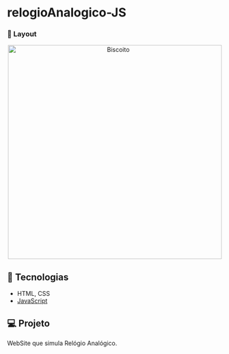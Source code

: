 # relogioAnalogico-JS



###  📱 Layout


<p align="center">
  <img alt="Biscoito" src="https://ik.imagekit.io/aowlcgixdo/relogioAnalogicoJS.png?updatedAt=1627053927785" width="500" heigth="400">
  
</p>

## 🚀 Tecnologias

- HTML, CSS
- [JavaScript](https://tableless.github.io/iniciantes/manual/js/)


## 💻 Projeto

WebSite que simula Relógio Analógico.
